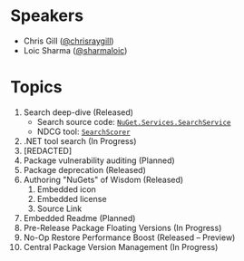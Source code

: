 # Speakers
* Chris Gill ([@chrisraygill](https://twitter.com/chrisraygill))
* Loic Sharma ([@sharmaloic](https://twitter.com/sharmaloic))

# Topics
1. Search deep-dive (Released)
    * Search source code: [`NuGet.Services.SearchService`](https://github.com/NuGet/NuGet.Services.Metadata/tree/master/src/NuGet.Services.SearchService)
    * NDCG tool: [`SearchScorer`](https://github.com/NuGet/Entropy/tree/master/SearchScorer)
1. .NET tool search (In Progress)
1. [REDACTED]
1. Package vulnerability auditing (Planned)
1. Package deprecation (Released)
1. Authoring "NuGets" of Wisdom (Released)
    1. Embedded icon
    1. Embedded license
    1. Source Link
1. Embedded Readme (Planned)
1. Pre-Release Package Floating Versions (In Progress)
1. No-Op Restore Performance Boost (Released – Preview)
1. Central Package Version Management (In Progress)



